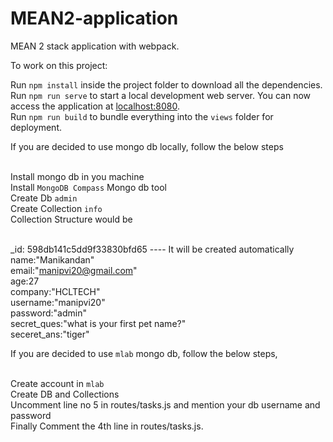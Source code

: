 # MEAN2-application

MEAN 2 stack application with webpack.

To work on this project:

Run `npm install` inside the project folder to download all the dependencies.<br>
Run `npm run serve` to start a local development web server. You can now access the application at [localhost:8080](http://localhost:8080/).<br>
Run `npm run build` to bundle everything into the `views` folder for deployment.<br>

If you are decided to use mongo db locally, follow the below steps<br><br>

Install mongo db in you machine<br>
Install `MongoDB Compass` Mongo db tool<br>
Create Db `admin`<br>
Create Collection `info`<br>
Collection Structure would be<br><br>

_id: 598db141c5dd9f33830bfd65 ---- It will be created automatically<br>
name:"Manikandan"<br>
email:"manipvi20@gmail.com"<br>
age:27<br>
company:"HCLTECH"<br>
username:"manipvi20"<br>
password:"admin"<br>
secret_ques:"what is your first pet name?"<br>
seceret_ans:"tiger"<br>


If you are decided to use `mlab` mongo db, follow the below steps,<br><br>

Create account in `mlab`<br>
Create DB and Collections<br>
Uncomment line no 5 in routes/tasks.js and mention your db username and password <br>
Finally Comment the 4th line in routes/tasks.js.<br>



